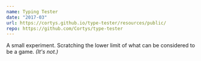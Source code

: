 ```yaml
---
name: Typing Tester
date: "2017-03"
url: https://cortys.github.io/type-tester/resources/public/
repo: https://github.com/Cortys/type-tester
---
```

A small experiment.
Scratching the lower limit of what can be considered to be a game.
*(It's not.)*
